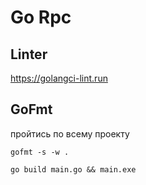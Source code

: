 # Go Rpc

## Linter

https://golangci-lint.run

## GoFmt

пройтись по всему проекту

```shell
gofmt -s -w .
```


```shell
go build main.go && main.exe
```
